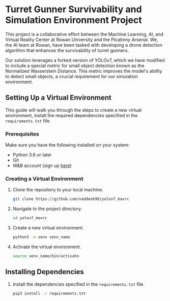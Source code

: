 # Turret Gunner Survivability and Simulation Environment Project

This project is a collaborative effort between the Machine Learning, AI, and Virtual Reality Center at Rowan University and the Picatinny Arsenal. We, the AI team at Rowan, have been tasked with developing a drone detection algorithm that enhances the survivability of turret gunners. 

Our solution leverages a forked version of YOLOv7, which we have modified to include a special metric for small object detection known as the Normalized Wasserstein Distance. This metric improves the model's ability to detect small objects, a crucial requirement for our simulation environment.

## Setting Up a Virtual Environment

This guide will walk you through the steps to create a new virtual environment, install the required dependencies specified in the `requirements.txt` file.

### Prerequisites

Make sure you have the following installed on your system:

- Python 3.6 or later
- Git
- W&B account (sign up [here](https://wandb.ai/site))

### Creating a Virtual Environment

1. Clone the repository to your local machine.

   ```bash
   git clone https://github.com/naddeok96/yolov7_mavrc
   ```
2. Navigate to the project directory.
    ```bash
    cd yolov7_mavrc
    ```

3. Create a new virtual environment.
    ```bash
    python3 -m venv venv_name
    ```

4. Activate the virtual environment.
    ```bash
    source venv_name/bin/activate
    ```

## Installing Dependencies

1. Install the dependencies specified in the `requirements.txt` file.
    ```bash
    pip3 install -r requirements.txt
    ```
